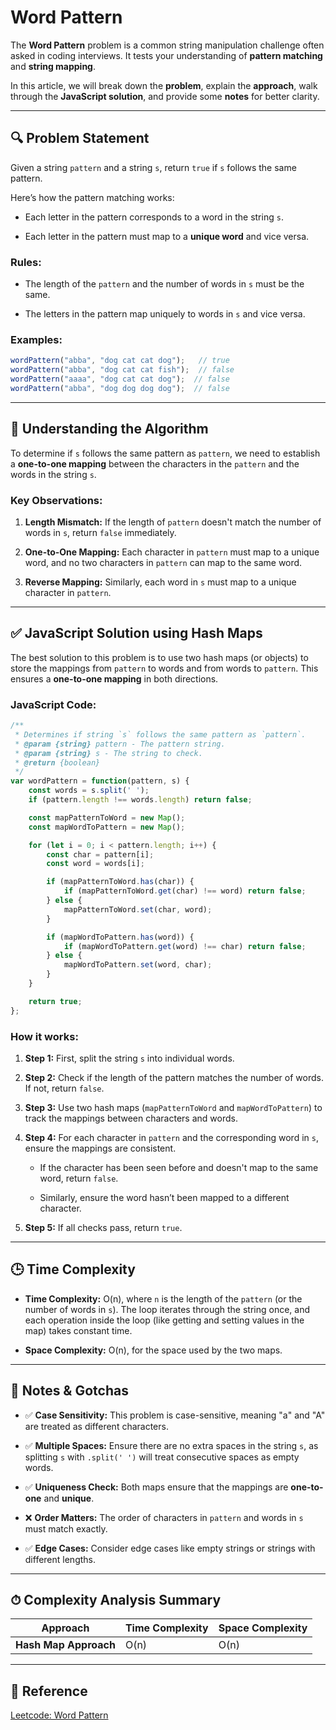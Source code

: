 # Word Pattern

The **Word Pattern** problem is a common string manipulation challenge often asked in coding interviews. It tests your understanding of **pattern matching** and **string mapping**.

In this article, we will break down the **problem**, explain the **approach**, walk through the **JavaScript solution**, and provide some **notes** for better clarity.

---

## 🔍 Problem Statement

Given a string `pattern` and a string `s`, return `true` if `s` follows the same pattern.

Here’s how the pattern matching works:

-   Each letter in the pattern corresponds to a word in the string `s`.

-   Each letter in the pattern must map to a **unique word** and vice versa.


### Rules:

-   The length of the `pattern` and the number of words in `s` must be the same.

-   The letters in the pattern map uniquely to words in `s` and vice versa.


### Examples:

```js
wordPattern("abba", "dog cat cat dog");   // true
wordPattern("abba", "dog cat cat fish");  // false
wordPattern("aaaa", "dog cat cat dog");  // false
wordPattern("abba", "dog dog dog dog");  // false
```

---

## 🧩 Understanding the Algorithm

To determine if `s` follows the same pattern as `pattern`, we need to establish a **one-to-one mapping** between the characters in the `pattern` and the words in the string `s`.

### Key Observations:

1.  **Length Mismatch:** If the length of `pattern` doesn't match the number of words in `s`, return `false` immediately.

2.  **One-to-One Mapping:** Each character in `pattern` must map to a unique word, and no two characters in `pattern` can map to the same word.

3.  **Reverse Mapping:** Similarly, each word in `s` must map to a unique character in `pattern`.


---

## ✅ JavaScript Solution using Hash Maps

The best solution to this problem is to use two hash maps (or objects) to store the mappings from `pattern` to words and from words to `pattern`. This ensures a **one-to-one mapping** in both directions.

### JavaScript Code:

```js
/**
 * Determines if string `s` follows the same pattern as `pattern`.
 * @param {string} pattern - The pattern string.
 * @param {string} s - The string to check.
 * @return {boolean}
 */
var wordPattern = function(pattern, s) {
    const words = s.split(' ');
    if (pattern.length !== words.length) return false;

    const mapPatternToWord = new Map();
    const mapWordToPattern = new Map();

    for (let i = 0; i < pattern.length; i++) {
        const char = pattern[i];
        const word = words[i];

        if (mapPatternToWord.has(char)) {
            if (mapPatternToWord.get(char) !== word) return false;
        } else {
            mapPatternToWord.set(char, word);
        }

        if (mapWordToPattern.has(word)) {
            if (mapWordToPattern.get(word) !== char) return false;
        } else {
            mapWordToPattern.set(word, char);
        }
    }

    return true;
};
```

### How it works:

1.  **Step 1:** First, split the string `s` into individual words.

2.  **Step 2:** Check if the length of the pattern matches the number of words. If not, return `false`.

3.  **Step 3:** Use two hash maps (`mapPatternToWord` and `mapWordToPattern`) to track the mappings between characters and words.

4.  **Step 4:** For each character in `pattern` and the corresponding word in `s`, ensure the mappings are consistent.

    -   If the character has been seen before and doesn't map to the same word, return `false`.

    -   Similarly, ensure the word hasn’t been mapped to a different character.

5.  **Step 5:** If all checks pass, return `true`.


---

## 🕒 Time Complexity

-   **Time Complexity:** O(n), where `n` is the length of the `pattern` (or the number of words in `s`). The loop iterates through the string once, and each operation inside the loop (like getting and setting values in the map) takes constant time.

-   **Space Complexity:** O(n), for the space used by the two maps.


---

## 📌 Notes & Gotchas

-   ✅ **Case Sensitivity:** This problem is case-sensitive, meaning "a" and "A" are treated as different characters.

-   ✅ **Multiple Spaces:** Ensure there are no extra spaces in the string `s`, as splitting `s` with `.split(' ')` will treat consecutive spaces as empty words.

-   ✅ **Uniqueness Check:** Both maps ensure that the mappings are **one-to-one** and **unique**.

-   ❌ **Order Matters:** The order of characters in `pattern` and words in `s` must match exactly.

-   ✅ **Edge Cases:** Consider edge cases like empty strings or strings with different lengths.


---

## ⏱ Complexity Analysis Summary

| Approach | Time Complexity | Space Complexity |
| --- | --- | --- |
| **Hash Map Approach** | O(n) | O(n) |

---

## 🔗 Reference

[Leetcode: Word Pattern](https://leetcode.com/problems/word-pattern/)
